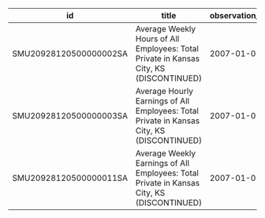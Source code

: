 | id                     | title                                                                                     | observation_start   | observation_end   |
|------------------------|-------------------------------------------------------------------------------------------|---------------------|-------------------|
| SMU20928120500000002SA | Average Weekly Hours of All Employees: Total Private in Kansas City, KS (DISCONTINUED)    | 2007-01-01          | 2022-03-01        |
| SMU20928120500000003SA | Average Hourly Earnings of All Employees: Total Private in Kansas City, KS (DISCONTINUED) | 2007-01-01          | 2022-03-01        |
| SMU20928120500000011SA | Average Weekly Earnings of All Employees: Total Private in Kansas City, KS (DISCONTINUED) | 2007-01-01          | 2022-03-01        |